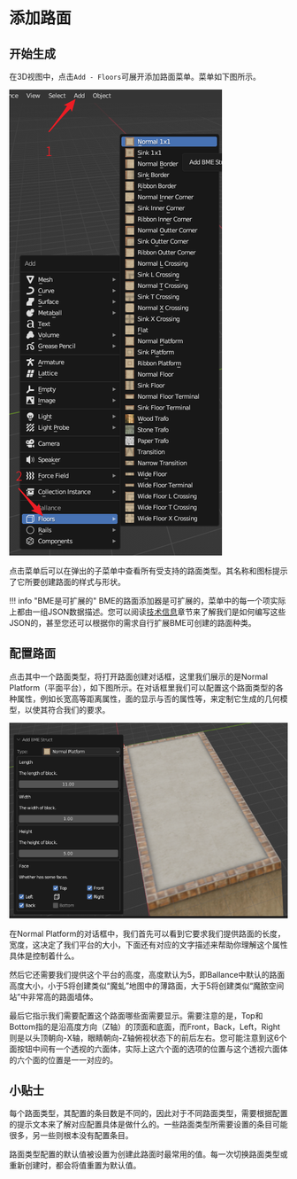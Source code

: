 # 添加路面

## 开始生成

在3D视图中，点击`Add - Floors`可展开添加路面菜单。菜单如下图所示。

![](../imgs/bme-adder.png)

点击菜单后可以在弹出的子菜单中查看所有受支持的路面类型。其名称和图标提示了它所要创建路面的样式与形状。

!!! info "BME是可扩展的"
    BME的路面添加器是可扩展的，菜单中的每一个项实际上都由一组JSON数据描述。您可以阅读[技术信息](./tech-infos.md)章节来了解我们是如何编写这些JSON的，甚至您还可以根据你的需求自行扩展BME可创建的路面种类。

## 配置路面

点击其中一个路面类型，将打开路面创建对话框，这里我们展示的是Normal Platform（平面平台），如下图所示。在对话框里我们可以配置这个路面类型的各种属性，例如长宽高等距离属性，面的显示与否的属性等，来定制它生成的几何模型，以使其符合我们的要求。

![](../imgs/bme-adder-dialog.png)

在Normal Platform的对话框中，我们首先可以看到它要求我们提供路面的长度，宽度，这决定了我们平台的大小，下面还有对应的文字描述来帮助你理解这个属性具体是控制着什么。

然后它还需要我们提供这个平台的高度，高度默认为5，即Ballance中默认的路面高度大小，小于5将创建类似“魔虬”地图中的薄路面，大于5将创建类似“魔脓空间站”中非常高的路面墙体。

最后它指示我们需要配置这个路面哪些面需要显示。需要注意的是，Top和Bottom指的是沿高度方向（Z轴）的顶面和底面，而Front，Back，Left，Right则是以头顶朝向-X轴，眼睛朝向-Z轴俯视状态下的前后左右。您可能注意到这6个面按钮中间有一个透视的六面体，实际上这六个面的选项的位置与这个透视六面体的六个面的位置是一一对应的。

## 小贴士

每个路面类型，其配置的条目数是不同的，因此对于不同路面类型，需要根据配置的提示文本来了解对应配置具体是做什么的。一些路面类型所需要设置的条目可能很多，另一些则根本没有配置条目。

路面类型配置的默认值被设置为创建此路面时最常用的值。每一次切换路面类型或重新创建时，都会将值重置为默认值。
